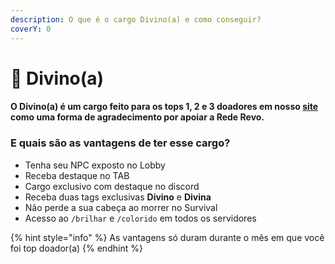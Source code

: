 ```yaml
---
description: O que é o cargo Divino(a) e como conseguir?
coverY: 0
---
```


# 🌻 Divino(a)

#### O Divino(a) é um cargo feito para os tops 1, 2 e 3 doadores em nosso [site](https://rederevo.com/) como uma forma de agradecimento por apoiar a Rede Revo.

### E quais são as vantagens de ter esse cargo?

* Tenha seu NPC exposto no Lobby
* Receba destaque no TAB
* Cargo exclusivo com destaque no discord
* Receba duas tags exclusivas **Divino** e **Divina**
* Não perde a sua cabeça ao morrer no Survival
* Acesso ao `/brilhar` e `/colorido` em todos os servidores

{% hint style="info" %}
As vantagens só duram durante o mês em que você foi top doador(a)
{% endhint %}
